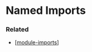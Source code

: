 # Named Imports

### Related

- [[module-imports]]

[//begin]: # "Autogenerated link references for markdown compatibility"
[module-imports]: module-imports "module-imports"
[//end]: # "Autogenerated link references"